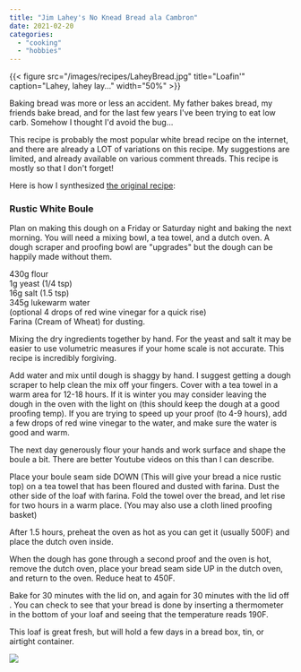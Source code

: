 ```yaml
---
title: "Jim Lahey's No Knead Bread ala Cambron"
date: 2021-02-20
categories: 
  - "cooking"
  - "hobbies"
---
```


{{< figure src="/images/recipes/LaheyBread.jpg" title="Loafin'" caption="Lahey, lahey lay..." width="50%" >}}

Baking bread was more or less an accident. My father bakes bread, my friends bake bread, and for the last few years I've been trying to eat low carb. Somehow I thought I'd avoid the bug...

This recipe is probably the most popular white bread recipe on the internet, and there are already a LOT of variations on this recipe. My suggestions are limited, and already available on various comment threads. This recipe is mostly so that I don't forget!  
  
Here is how I synthesized [the original recipe](https://cooking.nytimes.com/recipes/11376-no-knead-bread):

### Rustic White Boule

Plan on making this dough on a Friday or Saturday night and baking the next morning. You will need a mixing bowl, a tea towel, and a dutch oven. A dough scraper and proofing bowl are "upgrades" but the dough can be happily made without them.

430g flour  
1g yeast (1/4 tsp)  
16g salt (1.5 tsp)  
345g lukewarm water  
(optional 4 drops of red wine vinegar for a quick rise)  
Farina (Cream of Wheat) for dusting.

Mixing the dry ingredients together by hand. For the yeast and salt it may be easier to use volumetric measures if your home scale is not accurate. This recipe is incredibly forgiving.

Add water and mix until dough is shaggy by hand. I suggest getting a dough scraper to help clean the mix off your fingers. Cover with a tea towel in a warm area for 12-18 hours. If it is winter you may consider leaving the dough in the oven with the light on (this should keep the dough at a good proofing temp). If you are trying to speed up your proof (to 4-9 hours), add a few drops of red wine vinegar to the water, and make sure the water is good and warm.

The next day generously flour your hands and work surface and shape the boule a bit. There are better Youtube videos on this than I can describe.

Place your boule seam side DOWN (This will give your bread a nice rustic top) on a tea towel that has been floured and dusted with farina. Dust the other side of the loaf with farina. Fold the towel over the bread, and let rise for two hours in a warm place. (You may also use a cloth lined proofing basket)

After 1.5 hours, preheat the oven as hot as you can get it (usually 500F) and place the dutch oven inside.

When the dough has gone through a second proof and the oven is hot, remove the dutch oven, place your bread seam side UP in the dutch oven, and return to the oven. Reduce heat to 450F.

Bake for 30 minutes with the lid on, and again for 30 minutes with the lid off . You can check to see that your bread is done by inserting a thermometer in the bottom of your loaf and seeing that the temperature reads 190F.  
  
This loaf is great fresh, but will hold a few days in a bread box, tin, or airtight container.

![](images/PXL_20210131_162354617.PORTRAIT-768x1024.jpg)
